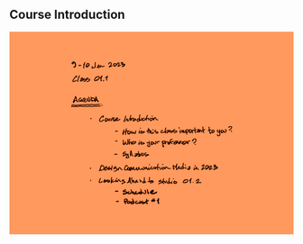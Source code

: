 <!-- Commented content

[Today\s Agenda](230109-10_agenda.html)

-->

## Course Introduction

![Today's Agenda](images/230109.011.png)

<!-- Commented content

![Gordorhazy, ex. 18](images/GordorhazyR_ex18.png)

![Gordorhazy, ex. 22](images/GordorhazyR_ex22.png)

![Padovani, ex. 18](images/PadovaniS_ex18.png)

![Padovani, ex. 22](images/PadovaniS_ex22.png)

![Uchiyama, ex. 18](images/UchiyamaK_ex18.png)

![Uchiyama, ex. 18](images/UchiyamaK_ex22.png)

-->
